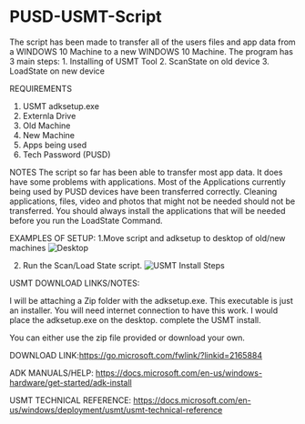 # PUSD-USMT-Script
The script has been made to transfer all of the users files and app data from a WINDOWS 10 Machine to a new WINDOWS 10 Machine.
The program has 3 main steps: 
        1. Installing of USMT Tool 
        2. ScanState on old device
        3. LoadState on new device
        
        
REQUIREMENTS
 1. USMT adksetup.exe 
 2. Externla Drive
 3. Old Machine 
 4. New Machine 
 5. Apps being used
 6. Tech Password (PUSD)

NOTES
The script so far has been able to transfer most app data. It does have some problems with applications. 
Most of the Applications currently being used by PUSD devices have been transferred correctly. 
Cleaning applications, files, video and photos that might not be needed should not be transferred.
You should always install the applications that will be needed before you run the LoadState Command.

EXAMPLES OF SETUP:
1.Move script and adksetup to desktop of old/new machines
![Desktop](https://user-images.githubusercontent.com/79068398/157495869-1301d3e0-9dc3-4b9e-88ac-bf87c40af127.PNG)


2. Run the Scan/Load State script.
![USMT Install Steps](https://user-images.githubusercontent.com/79068398/157495489-30bebe2a-135b-4432-bb56-76b800b2accf.PNG)


USMT DOWNLOAD LINKS/NOTES:

I will be attaching a Zip folder with the adksetup.exe. This executable is just an installer. You will need internet connection to have this work. I would place the adksetup.exe on the desktop. 
complete the USMT install. 

You can either use the zip file provided or download your own. 

DOWNLOAD LINK:https://go.microsoft.com/fwlink/?linkid=2165884

ADK MANUALS/HELP: https://docs.microsoft.com/en-us/windows-hardware/get-started/adk-install

USMT TECHNICAL REFERENCE: https://docs.microsoft.com/en-us/windows/deployment/usmt/usmt-technical-reference
